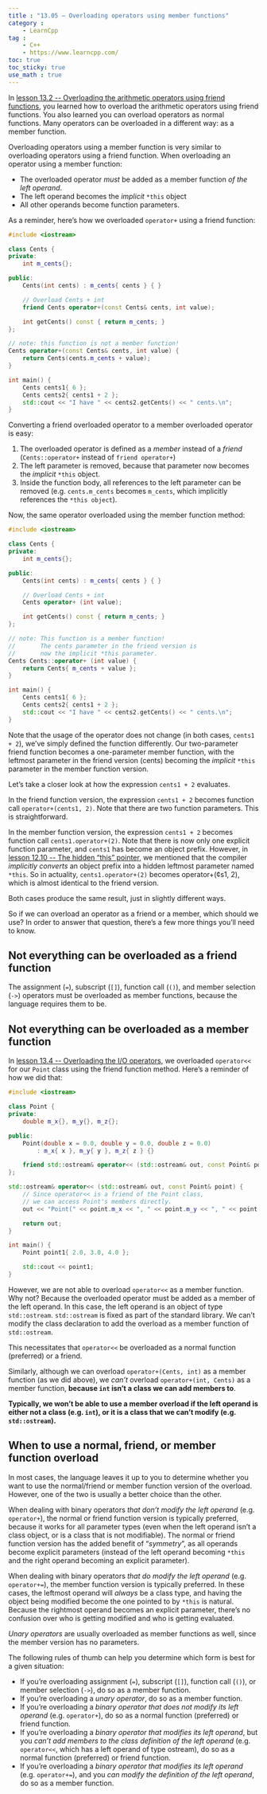 ```yaml
---
title : "13.05 — Overloading operators using member functions"
category :
    - LearnCpp
tag : 
    - C++
    - https://www.learncpp.com/
toc: true  
toc_sticky: true 
use_math : true
---
```



In [lesson 13.2 -- Overloading the arithmetic operators using friend functions](https://www.learncpp.com/cpp-tutorial/overloading-the-arithmetic-operators-using-friend-functions/), you learned how to overload the arithmetic operators using friend functions. You also learned you can overload operators as normal functions. Many operators can be overloaded in a different way: as a member function.

Overloading operators using a member function is very similar to overloading operators using a friend function. When overloading an operator using a member function:

- The overloaded operator *must* be added as a member function *of the left operand*.
- The left operand becomes the *implicit* `*this` object
- All other operands become function parameters.

As a reminder, here’s how we overloaded `operator+` using a friend function:

```c++
#include <iostream>

class Cents {
private:
    int m_cents{};

public:
    Cents(int cents) : m_cents{ cents } { }

    // Overload Cents + int
    friend Cents operator+(const Cents& cents, int value);

    int getCents() const { return m_cents; }
};

// note: this function is not a member function!
Cents operator+(const Cents& cents, int value) {
    return Cents(cents.m_cents + value);
}

int main() {
    Cents cents1{ 6 };
    Cents cents2{ cents1 + 2 };
    std::cout << "I have " << cents2.getCents() << " cents.\n";
}
```

Converting a friend overloaded operator to a member overloaded operator is easy:

1. The overloaded operator is defined as a *member* instead of a *friend* (`Cents::operator+` instead of `friend operator+`)
2. The left parameter is removed, because that parameter now becomes the *implicit* `*this` object.
3. Inside the function body, all references to the left parameter can be removed (e.g. `cents.m_cents` becomes `m_cents`, which implicitly references the `*this object`).

Now, the same operator overloaded using the member function method:

```c++
#include <iostream>

class Cents {
private:
    int m_cents{};

public:
    Cents(int cents) : m_cents{ cents } { }

    // Overload Cents + int
    Cents operator+ (int value);

    int getCents() const { return m_cents; }
};

// note: This function is a member function!
//       The cents parameter in the friend version is
//       now the implicit *this parameter.
Cents Cents::operator+ (int value) {
    return Cents{ m_cents + value };
}

int main() {
    Cents cents1{ 6 };
    Cents cents2{ cents1 + 2 };
    std::cout << "I have " << cents2.getCents() << " cents.\n";
}
```

Note that the usage of the operator does not change (in both cases, `cents1 + 2`), we’ve simply defined the function differently. Our two-parameter friend function becomes a one-parameter member function, with the leftmost parameter in the friend version (cents) becoming the *implicit* `*this` parameter in the member function version.

Let’s take a closer look at how the expression `cents1 + 2` evaluates.

In the friend function version, the expression `cents1 + 2` becomes function call `operator+(cents1, 2)`. Note that there are two function parameters. This is straightforward.

In the member function version, the expression `cents1 + 2` becomes function call `cents1.operator+(2)`. Note that there is now only one explicit function parameter, and `cents1` has become an object prefix. However, in [lesson 12.10 -- The hidden “this” pointer](https://www.learncpp.com/cpp-tutorial/the-hidden-this-pointer/), we mentioned that the compiler *implicitly converts* an object prefix into a hidden leftmost parameter named `*this`. So in actuality, `cents1.operator+(2)` becomes operator+(¢s1, 2), which is almost identical to the friend version.

Both cases produce the same result, just in slightly different ways.

So if we can overload an operator as a friend or a member, which should we use? In order to answer that question, there’s a few more things you’ll need to know.


## Not everything can be overloaded as a friend function

The assignment (`=`), subscript (`[]`), function call (`()`), and member selection (`->`) operators must be overloaded as member functions, because the language requires them to be.


## Not everything can be overloaded as a member function

In [lesson 13.4 -- Overloading the I/O operators](https://www.learncpp.com/cpp-tutorial/overloading-the-io-operators/), we overloaded `operator<<` for our `Point` class using the friend function method. Here’s a reminder of how we did that:

```c++
#include <iostream>

class Point {
private:
    double m_x{}, m_y{}, m_z{};

public:
    Point(double x = 0.0, double y = 0.0, double z = 0.0)
        : m_x{ x }, m_y{ y }, m_z{ z } {}

    friend std::ostream& operator<< (std::ostream& out, const Point& point);
};

std::ostream& operator<< (std::ostream& out, const Point& point) {
    // Since operator<< is a friend of the Point class,
    // we can access Point's members directly.
    out << "Point(" << point.m_x << ", " << point.m_y << ", " << point.m_z << ")";

    return out;
}

int main() {
    Point point1{ 2.0, 3.0, 4.0 };

    std::cout << point1;
}
```

However, we are not able to overload `operator<<` as a member function. Why not? Because the overloaded operator must be added as a member of the left operand. In this case, the left operand is an object of type `std::ostream`. `std::ostream` is fixed as part of the standard library. We can’t modify the class declaration to add the overload as a member function of `std::ostream`.

This necessitates that `operator<<` be overloaded as a normal function (preferred) or a friend.

Similarly, although we can overload `operator+(Cents, int)` as a member function (as we did above), we *can’t* overload `operator+(int, Cents)` as a member function, **because `int` isn’t a class we can add members to**.

**Typically, we won’t be able to use a member overload if the left operand is either not a class (e.g. `int`), or it is a class that we can’t modify (e.g. `std::ostream`).**


## When to use a normal, friend, or member function overload

In most cases, the language leaves it up to you to determine whether you want to use the normal/friend or member function version of the overload. However, one of the two is usually a better choice than the other.

When dealing with binary operators *that don’t modify the left operand* (e.g. `operator+`), the normal or friend function version is typically preferred, because it works for all parameter types (even when the left operand isn’t a class object, or is a class that is not modifiable). The normal or friend function version has the added benefit of “*symmetry*”, as all operands become explicit parameters (instead of the left operand becoming `*this` and the right operand becoming an explicit parameter).

When dealing with binary operators *that do modify the left operand* (e.g. `operator+=`), the member function version is typically preferred. In these cases, the leftmost operand will *always* be a class type, and having the object being modified become the one pointed to by `*this` is natural. Because the rightmost operand becomes an explicit parameter, there’s no confusion over who is getting modified and who is getting evaluated.

*Unary operators* are usually overloaded as member functions as well, since the member version has no parameters.

The following rules of thumb can help you determine which form is best for a given situation:

- If you’re overloading assignment (`=`), subscript (`[]`), function call (`()`), or member selection (`->`), do so as a member function.
- If you’re overloading a *unary operator*, do so as a member function.
- If you’re overloading a *binary operator that does not modify its left operand* (e.g. `operator+`), do so as a normal function (preferred) or friend function.
- If you’re overloading a *binary operator that modifies its left operand*, but you *can’t add members to the class definition of the left operand* (e.g. `operator<<`, which has a left operand of type ostream), do so as a normal function (preferred) or friend function.
- If you’re overloading a *binary operator that modifies its left operand* (e.g. `operator+=`), and you *can modify the definition of the left operand*, do so as a member function.